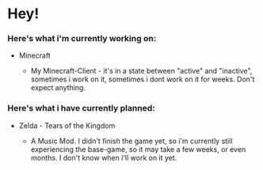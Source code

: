 <h1>Hey!</h1>
<h3>Here's what i'm currently working on:</h3>
<ul>
  <li>Minecraft</li>
  <ul>
    <li>My Minecraft-Client - it's in a state between "active" and "inactive", sometimes i work on it, sometimes i dont work on it for weeks. Don't expect anything.</li>
  </ul>
</ul>
<h3>Here's what i have currently planned:</h3>
<ul>
  <li>Zelda - Tears of the Kingdom</li>
  <ul>
    <li>A Music Mod. I didn't finish the game yet, so i'm currently still experiencing the base-game, so it may take a few weeks, or even months. I don't know when i'll work on it yet.</li>
  </ul>
</ul>
